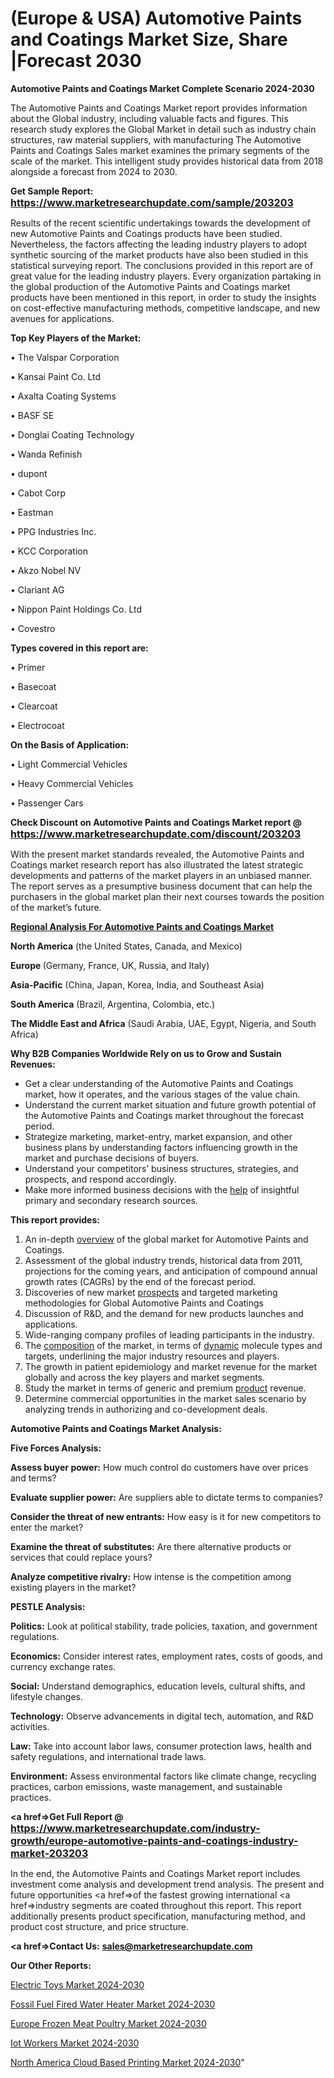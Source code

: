 # (Europe & USA) Automotive Paints and Coatings Market Size, Share |Forecast 2030

<strong>Automotive Paints and Coatings Market Complete Scenario 2024-2030</strong>

The Automotive Paints and Coatings Market report provides information about the Global industry, including valuable facts and figures. This research study explores the Global Market in detail such as industry chain structures, raw material suppliers, with manufacturing The Automotive Paints and Coatings Sales market examines the primary segments of the scale of the market. This intelligent study provides historical data from 2018 alongside a forecast from 2024 to 2030.

<strong>Get Sample Report: <a href=https://www.marketresearchupdate.com/sample/203203><font size=3 color=#0000ff>https://www.marketresearchupdate.com/sample/203203</font></a></strong>

Results of the recent scientific undertakings towards the development of new Automotive Paints and Coatings products have been studied. Nevertheless, the factors affecting the leading industry players to adopt synthetic sourcing of the market products have also been studied in this statistical surveying report. The conclusions provided in this report are of great value for the leading industry players. Every organization partaking in the global production of the Automotive Paints and Coatings market products have been mentioned in this report, in order to study the insights on cost-effective manufacturing methods, competitive landscape, and new avenues for applications.

<strong>Top Key Players of the Market:</strong>

• The Valspar Corporation

• Kansai Paint Co. Ltd

• Axalta Coating Systems

• BASF SE

• Donglai Coating Technology

• Wanda Refinish

• dupont

• Cabot Corp

• Eastman

• PPG Industries Inc.

• KCC Corporation

• Akzo Nobel NV

• Clariant AG

• Nippon Paint Holdings Co. Ltd

• Covestro

<strong>Types covered in this report are: </strong>

• Primer

• Basecoat

• Clearcoat

• Electrocoat

<strong>On the Basis of Application:</strong>

• Light Commercial Vehicles

• Heavy Commercial Vehicles

• Passenger Cars

<strong>Check Discount on Automotive Paints and Coatings Market report @ <a href=https://www.marketresearchupdate.com/discount/203203><font size=3 color=#0000ff>https://www.marketresearchupdate.com/discount/203203</font></a></strong>

With the present market standards revealed, the Automotive Paints and Coatings market research report has also illustrated the latest strategic developments and patterns of the market players in an unbiased manner. The report serves as a presumptive business document that can help the purchasers in the global market plan their next courses towards the position of the market’s future.

<strong><u><b>Regional Analysis For Automotive Paints and Coatings Market</b></u></strong>

<strong><b>North America</b></strong> (the United States, Canada, and Mexico)

<strong><b>Europe </b></strong>(Germany, France, UK, Russia, and Italy)

<strong><b>Asia-Pacific</b></strong> (China, Japan, Korea, India, and Southeast Asia)

<strong><b>South America</b></strong> (Brazil, Argentina, Colombia, etc.)

<strong><b>The Middle East and Africa</b></strong> (Saudi Arabia, UAE, Egypt, Nigeria, and South Africa)

<strong>Why B2B Companies Worldwide Rely on us to Grow and Sustain Revenues:</strong>
<ul>
  <li>Get a clear understanding of the Automotive Paints and Coatings market, how it operates, and the various stages of the value chain.</li>
  <li>Understand the current market situation and future growth potential of the Automotive Paints and Coatings market throughout the forecast period.</li>
  <li>Strategize marketing, market-entry, market expansion, and other business plans by understanding factors influencing growth in the market and purchase decisions of buyers.</li>
  <li>Understand your competitors’ business structures, strategies, and prospects, and respond accordingly.</li>
  <li>Make more informed business decisions with the <a href=ASDF991299>help</a> of insightful primary and secondary research sources.</li>
</ul>
<strong>This report provides:</strong>
<ol>
  <li>An in-depth <a href=>overview</a> of the global market for Automotive Paints and Coatings.</li>
  <li>Assessment of the global industry trends, historical data from 2011, projections for the coming years, and anticipation of compound annual growth rates (CAGRs) by the end of the forecast period.</li>
  <li>Discoveries of new market <a href=>prospects</a> and targeted marketing methodologies for Global Automotive Paints and Coatings</li>
  <li>Discussion of R&amp;D, and the demand for new products launches and applications.</li>
  <li>Wide-ranging company profiles of leading participants in the industry.</li>
  <li>The <a href=ASDF881288>composition</a> of the market, in terms of <a href=>dynamic</a> molecule types and targets, underlining the major industry resources and players.</li>
  <li>The growth in patient epidemiology and market revenue for the market globally and across the key players and market segments.</li>
  <li>Study the market in terms of generic and premium <a href=>product</a> revenue.</li>
  <li>Determine commercial opportunities in the market sales scenario by analyzing trends in authorizing and co-development deals.</li>
</ol>

<strong>Automotive Paints and Coatings Market Analysis:</strong>

<strong>Five Forces Analysis:</strong>

<strong>Assess buyer power:</strong> How much control do customers have over prices and terms?

<strong>Evaluate supplier power:</strong> Are suppliers able to dictate terms to companies?

<strong>Consider the threat of new entrants:</strong> How easy is it for new competitors to enter the market?

<strong>Examine the threat of substitutes:</strong> Are there alternative products or services that could replace yours?

<strong>Analyze competitive rivalry:</strong> How intense is the competition among existing players in the market?

<strong>PESTLE Analysis:</strong>

<strong>Politics:</strong> Look at political stability, trade policies, taxation, and government regulations.

<strong>Economics:</strong> Consider interest rates, employment rates, costs of goods, and currency exchange rates.

<strong>Social:</strong> Understand demographics, education levels, cultural shifts, and lifestyle changes.

<strong>Technology:</strong> Observe advancements in digital tech, automation, and R&D activities.

<strong>Law:</strong> Take into account labor laws, consumer protection laws, health and safety regulations, and international trade laws.

<strong>Environment:</strong> Assess environmental factors like climate change, recycling practices, carbon emissions, waste management, and sustainable practices.

<strong><a href=>Get Full Report</a> @ <a href=https://www.marketresearchupdate.com/industry-growth/europe-automotive-paints-and-coatings-industry-market-203203><font size=3 color=#0000ff>https://www.marketresearchupdate.com/industry-growth/europe-automotive-paints-and-coatings-industry-market-203203</font></a></strong>

In the end, the Automotive Paints and Coatings Market report includes investment come analysis and development trend analysis. The present and future opportunities <a href=>of</a> the fastest growing international <a href=>industry</a> segments are coated throughout this report. This report additionally presents product specification, manufacturing method, and product cost structure, and price structure.

<strong><a href=><strong>Contact Us:</strong></a></strong>
<strong>sales@marketresearchupdate.com</strong>

<strong>Our Other Reports:</strong>

<a href=https://www.linkedin.com/pulse/electric-toys-market-size-set-grow-remarkable>Electric Toys Market 2024-2030</a>

<a href=https://www.linkedin.com/pulse/fossil-fuel-fired-water-heater-market-outlooks>Fossil Fuel Fired Water Heater Market 2024-2030</a>

<a href=https://www.linkedin.com/pulse/europe-frozen-meat-poultry-market-2023-size>Europe Frozen Meat Poultry Market 2024-2030</a>

<a href=https://www.linkedin.com/pulse/iot-workers-market-2023-current-future-yavaf/>Iot Workers Market 2024-2030</a>

<a href=https://www.linkedin.com/pulse/north-america-cloud-based-printing-market-hbvzf/>North America Cloud Based Printing Market 2024-2030</a>"
